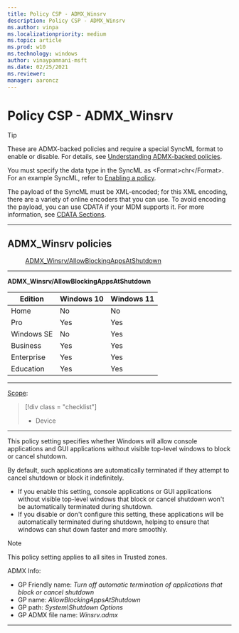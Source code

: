 ```yaml
---
title: Policy CSP - ADMX_Winsrv
description: Policy CSP - ADMX_Winsrv
ms.author: vinpa
ms.localizationpriority: medium
ms.topic: article
ms.prod: w10
ms.technology: windows
author: vinaypamnani-msft
ms.date: 02/25/2021
ms.reviewer:
manager: aaroncz
---
```


# Policy CSP - ADMX_Winsrv
>[!TIP]
> These are ADMX-backed policies and require a special SyncML format to enable or disable. For details, see [Understanding ADMX-backed policies](../understanding-admx-backed-policies.md).
>
> You must specify the data type in the SyncML as &lt;Format&gt;chr&lt;/Format&gt;. For an example SyncML, refer to [Enabling a policy](../understanding-admx-backed-policies.md#enabling-a-policy).
>
> The payload of the SyncML must be XML-encoded; for this XML encoding, there are a variety of online encoders that you can use. To avoid encoding the payload, you can use CDATA if your MDM supports it. For more information, see [CDATA Sections](http://www.w3.org/TR/REC-xml/#sec-cdata-sect).


<hr/>

<!--Policies-->
## ADMX_Winsrv policies

<dl>
  <dd>
    <a href="#admx-winsrv-allowblockingappsatshutdown">ADMX_Winsrv/AllowBlockingAppsAtShutdown</a>
  </dd>
</dl>


<hr/>

<!--Policy-->
<a href="" id="admx-winsrv-allowblockingappsatshutdown"></a>**ADMX_Winsrv/AllowBlockingAppsAtShutdown**

<!--SupportedSKUs-->

|Edition|Windows 10|Windows 11|
|--- |--- |--- |
|Home|No|No|
|Pro|Yes|Yes|
|Windows SE|No|Yes|
|Business|Yes|Yes|
|Enterprise|Yes|Yes|
|Education|Yes|Yes|


<!--/SupportedSKUs-->
<hr/>

<!--Scope-->
[Scope](./policy-configuration-service-provider.md#policy-scope):

> [!div class = "checklist"]
> * Device

<hr/>

<!--/Scope-->
<!--Description-->
This policy setting specifies whether Windows will allow console applications and GUI applications without visible top-level windows to block or cancel shutdown.

By default, such applications are automatically terminated if they attempt to cancel shutdown or block it indefinitely.

- If you enable this setting, console applications or GUI applications without visible top-level windows that block or cancel shutdown won't be automatically terminated during shutdown.
- If you disable or don't configure this setting, these applications will be automatically terminated during shutdown, helping to ensure that windows can shut down faster and more smoothly.

> [!NOTE]
> This policy setting applies to all sites in Trusted zones.

<!--/Description-->


<!--ADMXBacked-->
ADMX Info:
-   GP Friendly name: *Turn off automatic termination of applications that block or cancel shutdown*
-   GP name: *AllowBlockingAppsAtShutdown*
-   GP path: *System\Shutdown Options*
-   GP ADMX file name: *Winsrv.admx*

<!--/ADMXBacked-->
<!--/Policy-->
<hr/>



<!--/Policies-->

